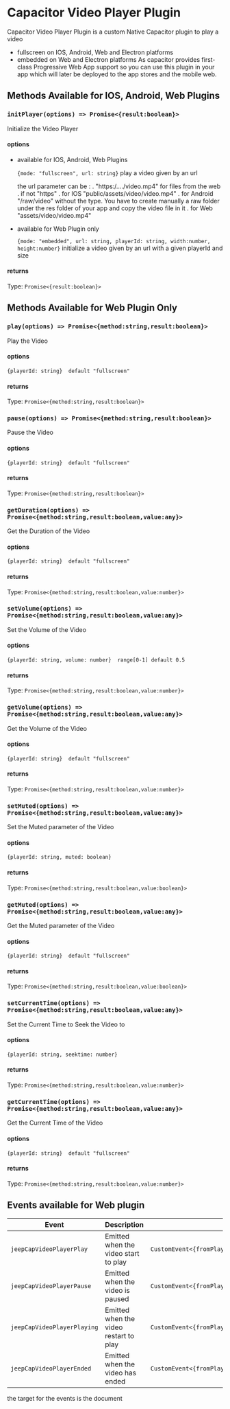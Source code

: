 # Capacitor Video Player Plugin

Capacitor Video Player Plugin is a custom Native Capacitor plugin to play a video 
 - fullscreen on IOS, Android, Web and Electron platforms 
 - embedded on Web and Electron platforms
As capacitor provides first-class Progressive Web App support so you can use this plugin in your app which will later be deployed to the app stores and the mobile web.

## Methods Available for IOS, Android, Web Plugins

### `initPlayer(options) => Promise<{result:boolean}>`

Initialize the Video Player 

#### options
 - available for IOS, Android, Web Plugins

   ```{mode: "fullscreen", url: string}```
   play a video given by an url
 
    the url parameter can be :
      . "https:/..../video.mp4" for files from the web
      . if not "https"
        . for IOS "public/assets/video/video.mp4" 
        . for Android "/raw/video" without the type. You have to create manually a raw folder under the res folder of your app and copy the video file in it
        . for Web "assets/video/video.mp4"

 - available for  Web Plugin only 

   ```{mode: "embedded", url: string, playerId: string, width:number, height:number}```
   initialize a video given by an url with a given playerId and size

#### returns
Type: `Promise<{result:boolean}>`


## Methods Available for Web Plugin Only

### `play(options) => Promise<{method:string,result:boolean}>`

Play the Video 

#### options

   ```{playerId: string}  default "fullscreen"```

#### returns
Type: `Promise<{method:string,result:boolean}>`

### `pause(options) => Promise<{method:string,result:boolean}>`

Pause the Video 

#### options

   ```{playerId: string}  default "fullscreen"```

#### returns
Type: `Promise<{method:string,result:boolean}>`

### `getDuration(options) => Promise<{method:string,result:boolean,value:any}>`

Get the Duration of the Video 

#### options

   ```{playerId: string}  default "fullscreen"```

#### returns
Type: `Promise<{method:string,result:boolean,value:number}>`

### `setVolume(options) => Promise<{method:string,result:boolean,value:any}>`

Set the Volume of the Video 

#### options

   ```{playerId: string, volume: number}  range[0-1] default 0.5```

#### returns
Type: `Promise<{method:string,result:boolean,value:number}>`

### `getVolume(options) => Promise<{method:string,result:boolean,value:any}>`

Get the Volume of the Video 

#### options

   ```{playerId: string}  default "fullscreen"```

#### returns
Type: `Promise<{method:string,result:boolean,value:number}>`

### `setMuted(options) => Promise<{method:string,result:boolean,value:any}>`

Set the Muted parameter of the Video 

#### options

   ```{playerId: string, muted: boolean} ```

#### returns
Type: `Promise<{method:string,result:boolean,value:boolean}>`

### `getMuted(options) => Promise<{method:string,result:boolean,value:any}>`

Get the Muted parameter of the Video 

#### options

   ```{playerId: string}  default "fullscreen"```

#### returns
Type: `Promise<{method:string,result:boolean,value:boolean}>`

### `setCurrentTime(options) => Promise<{method:string,result:boolean,value:any}>`

Set the Current Time to Seek the Video to 

#### options

   ```{playerId: string, seektime: number} ```

#### returns
Type: `Promise<{method:string,result:boolean,value:number}>`

### `getCurrentTime(options) => Promise<{method:string,result:boolean,value:any}>`

Get the Current Time of the Video 

#### options

   ```{playerId: string}  default "fullscreen"```

#### returns
Type: `Promise<{method:string,result:boolean,value:number}>`

## Events available for Web plugin

| Event                       | Description                            | Type                                 |
| --------------------------- | -------------------------------------- | ------------------------------------ |
| `jeepCapVideoPlayerPlay`    | Emitted when the video start to play   | `CustomEvent<{fromPlayerId:string,currentTime:number}>` |
| `jeepCapVideoPlayerPause`   | Emitted when the video is paused       | `CustomEvent<{fromPlayerId:string,currentTime:number}>` |
| `jeepCapVideoPlayerPlaying` | Emitted when the video restart to play | `CustomEvent<{fromPlayerId:string,currentTime:number}>` |
| `jeepCapVideoPlayerEnded`   | Emitted when the video has ended       | `CustomEvent<{fromPlayerId:string,currentTime:number}>` |

the target for the events is the document
